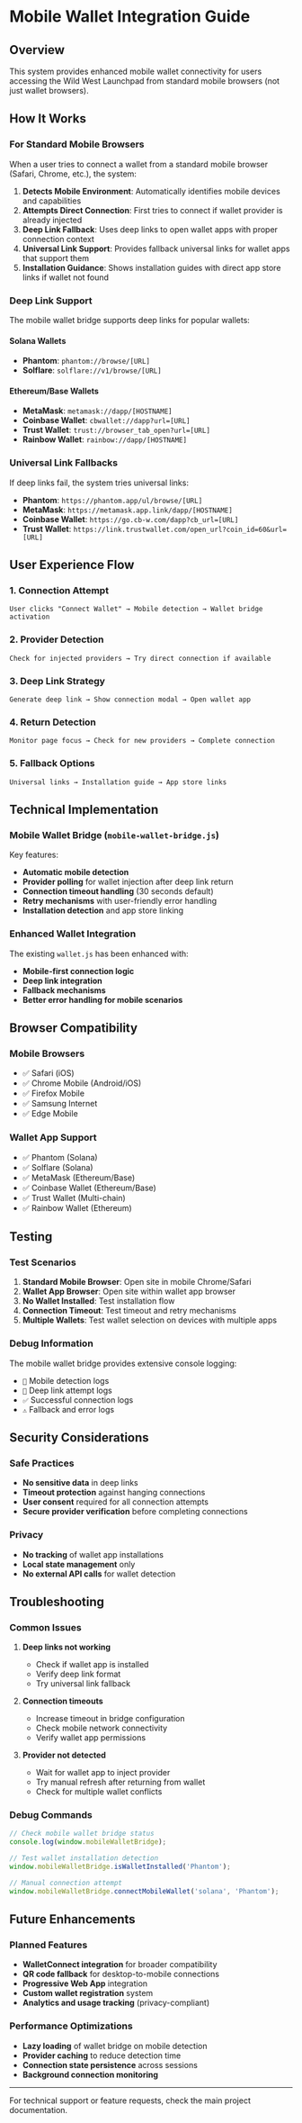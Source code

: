 # Mobile Wallet Integration Guide

## Overview

This system provides enhanced mobile wallet connectivity for users accessing the Wild West Launchpad from standard mobile browsers (not just wallet browsers).

## How It Works

### For Standard Mobile Browsers

When a user tries to connect a wallet from a standard mobile browser (Safari, Chrome, etc.), the system:

1. **Detects Mobile Environment**: Automatically identifies mobile devices and capabilities
2. **Attempts Direct Connection**: First tries to connect if wallet provider is already injected
3. **Deep Link Fallback**: Uses deep links to open wallet apps with proper connection context
4. **Universal Link Support**: Provides fallback universal links for wallet apps that support them
5. **Installation Guidance**: Shows installation guides with direct app store links if wallet not found

### Deep Link Support

The mobile wallet bridge supports deep links for popular wallets:

#### Solana Wallets
- **Phantom**: `phantom://browse/[URL]`
- **Solflare**: `solflare://v1/browse/[URL]`

#### Ethereum/Base Wallets
- **MetaMask**: `metamask://dapp/[HOSTNAME]`
- **Coinbase Wallet**: `cbwallet://dapp?url=[URL]`
- **Trust Wallet**: `trust://browser_tab_open?url=[URL]`
- **Rainbow Wallet**: `rainbow://dapp/[HOSTNAME]`

### Universal Link Fallbacks

If deep links fail, the system tries universal links:

- **Phantom**: `https://phantom.app/ul/browse/[URL]`
- **MetaMask**: `https://metamask.app.link/dapp/[HOSTNAME]`
- **Coinbase Wallet**: `https://go.cb-w.com/dapp?cb_url=[URL]`
- **Trust Wallet**: `https://link.trustwallet.com/open_url?coin_id=60&url=[URL]`

## User Experience Flow

### 1. Connection Attempt
```
User clicks "Connect Wallet" → Mobile detection → Wallet bridge activation
```

### 2. Provider Detection
```
Check for injected providers → Try direct connection if available
```

### 3. Deep Link Strategy
```
Generate deep link → Show connection modal → Open wallet app
```

### 4. Return Detection
```
Monitor page focus → Check for new providers → Complete connection
```

### 5. Fallback Options
```
Universal links → Installation guide → App store links
```

## Technical Implementation

### Mobile Wallet Bridge (`mobile-wallet-bridge.js`)

Key features:
- **Automatic mobile detection**
- **Provider polling** for wallet injection after deep link return
- **Connection timeout handling** (30 seconds default)
- **Retry mechanisms** with user-friendly error handling
- **Installation detection** and app store linking

### Enhanced Wallet Integration

The existing `wallet.js` has been enhanced with:
- **Mobile-first connection logic**
- **Deep link integration**
- **Fallback mechanisms**
- **Better error handling for mobile scenarios**

## Browser Compatibility

### Mobile Browsers
- ✅ Safari (iOS)
- ✅ Chrome Mobile (Android/iOS)
- ✅ Firefox Mobile
- ✅ Samsung Internet
- ✅ Edge Mobile

### Wallet App Support
- ✅ Phantom (Solana)
- ✅ Solflare (Solana)
- ✅ MetaMask (Ethereum/Base)
- ✅ Coinbase Wallet (Ethereum/Base)
- ✅ Trust Wallet (Multi-chain)
- ✅ Rainbow Wallet (Ethereum)

## Testing

### Test Scenarios

1. **Standard Mobile Browser**: Open site in mobile Chrome/Safari
2. **Wallet App Browser**: Open site within wallet app browser
3. **No Wallet Installed**: Test installation flow
4. **Connection Timeout**: Test timeout and retry mechanisms
5. **Multiple Wallets**: Test wallet selection on devices with multiple apps

### Debug Information

The mobile wallet bridge provides extensive console logging:
- `📱` Mobile detection logs
- `🔗` Deep link attempt logs
- `✅` Successful connection logs
- `⚠️` Fallback and error logs

## Security Considerations

### Safe Practices
- **No sensitive data** in deep links
- **Timeout protection** against hanging connections
- **User consent** required for all connection attempts
- **Secure provider verification** before completing connections

### Privacy
- **No tracking** of wallet app installations
- **Local state management** only
- **No external API calls** for wallet detection

## Troubleshooting

### Common Issues

1. **Deep links not working**
   - Check if wallet app is installed
   - Verify deep link format
   - Try universal link fallback

2. **Connection timeouts**
   - Increase timeout in bridge configuration
   - Check mobile network connectivity
   - Verify wallet app permissions

3. **Provider not detected**
   - Wait for wallet app to inject provider
   - Try manual refresh after returning from wallet
   - Check for multiple wallet conflicts

### Debug Commands

```javascript
// Check mobile wallet bridge status
console.log(window.mobileWalletBridge);

// Test wallet installation detection
window.mobileWalletBridge.isWalletInstalled('Phantom');

// Manual connection attempt
window.mobileWalletBridge.connectMobileWallet('solana', 'Phantom');
```

## Future Enhancements

### Planned Features
- **WalletConnect integration** for broader compatibility
- **QR code fallback** for desktop-to-mobile connections
- **Progressive Web App** integration
- **Custom wallet registration** system
- **Analytics and usage tracking** (privacy-compliant)

### Performance Optimizations
- **Lazy loading** of wallet bridge on mobile detection
- **Provider caching** to reduce detection time
- **Connection state persistence** across sessions
- **Background connection monitoring**

---

For technical support or feature requests, check the main project documentation.

